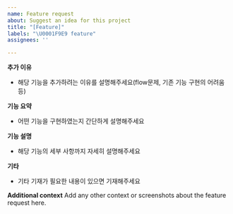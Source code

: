 ```yaml
---
name: Feature request
about: Suggest an idea for this project
title: "[Feature]"
labels: "\U0001F9E9 feature"
assignees: ''

---
```


**추가 이유**
- 해당 기능을 추가하려는 이유를 설명해주세요(flow문제, 기존 기능 구현의 어려움 등)

**기능 요약**
- 어떤 기능을 구현하였는지 간단하게 설명해주세요

**기능 설명**
- 해당 기능의 세부 사항까지 자세히 설명해주세요

**기타**
- 기타 기재가 필요한 내용이 있으면 기재해주세요

**Additional context**
Add any other context or screenshots about the feature request here.
